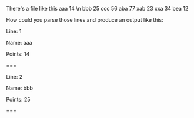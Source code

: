 There's a file like this
aaa 14 \n
bbb 25
ccc 56
aba 77
xab 23
xxa 34
bea 12

How could you parse those lines and produce an output like this:

Line: 1

Name: aaa

Points: 14

===

Line: 2

Name: bbb

Points: 25

===
